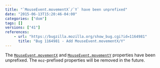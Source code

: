 ```yaml
---
title: "`MouseEvent.movementX`/`Y` have been unprefixed"
date: "2015-06-13T15:20:46-04:00"
categories: ["dom"]
tags: []
versions: ["41"]
references:
    - url: "https://bugzilla.mozilla.org/show_bug.cgi?id=1164981"
      title: "Bug 1164981 - Add MouseEvent.movementX/Y"
---
```

The [`MouseEvent.movementX`](https://developer.mozilla.org/docs/Web/API/MouseEvent/movementX) and [`MouseEvent.movementY`](https://developer.mozilla.org/docs/Web/API/MouseEvent/movementY) properties have been unprefixed. The `moz`-prefixed properties will be removed in the future.
